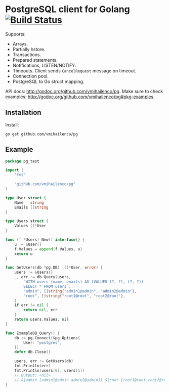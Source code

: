 PostgreSQL client for Golang [![Build Status](https://travis-ci.org/vmihailenco/pg.png?branch=master)](https://travis-ci.org/vmihailenco/pg)
============================

Supports:

- Arrays.
- Partially hstore.
- Transactions.
- Prepared statements.
- Notifications, LISTEN/NOTIFY.
- Timeouts. Client sends `CancelRequest` message on timeout.
- Connection pool.
- PostgreSQL to Go struct mapping.

API docs: http://godoc.org/github.com/vmihailenco/pg. Make sure to check examples: http://godoc.org/github.com/vmihailenco/pg#pkg-examples.

Installation
------------

Install:

    go get github.com/vmihailenco/pg

Example
-------
```go
package pg_test

import (
    "fmt"

    "github.com/vmihailenco/pg"
)

type User struct {
    Name   string
    Emails []string
}

type Users struct {
    Values []*User
}

func (f *Users) New() interface{} {
    u := &User{}
    f.Values = append(f.Values, u)
    return u
}

func GetUsers(db *pg.DB) ([]*User, error) {
    users := &Users{}
    _, err := db.Query(users,
        `WITH users (name, emails) AS (VALUES (?, ?), (?, ?))
        SELECT * FROM users`,
        "admin", []string{"admin1@admin", "admin2@admin"},
        "root", []string{"root1@root", "root2@root"},
    )
    if err != nil {
        return nil, err
    }
    return users.Values, nil
}

func ExampleDB_Query() {
    db := pg.Connect(&pg.Options{
        User: "postgres",
    })
    defer db.Close()

    users, err := GetUsers(db)
    fmt.Println(err)
    fmt.Println(users[0], users[1])
    // Output: <nil>
    // &{admin [admin1@admin admin2@admin]} &{root [root1@root root2@root]}
}
```

